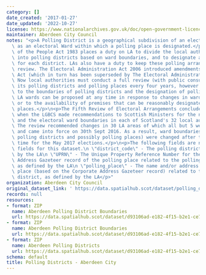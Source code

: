 ```yaml
---
category: []
date_created: '2017-01-27'
date_updated: '2022-10-27'
license: https://www.nationalarchives.gov.uk/doc/open-government-licence/version/3/
maintainer: Aberdeen City Council
notes: "<p>A Polling District is a geographical subdivision of an electoral area such\
  \ as an electoral Ward within which a polling place is designated.</p>\n<p>The Representation\
  \ of the People Act 1983 places a duty on LA to divide the local authority area\
  \ into polling districts based on ward boundaries, and to designate a polling place\
  \ for each district. LAs also have a duty to keep these polling arrangements under\
  \ review. The Electoral Administration Act 2006 introduced amendments to the 1983\
  \ Act (which in turn has been superseded by The Electoral Administration Act 2013).\
  \ Now local authorities must conduct a full review (with public consultation) of\
  \ its polling districts and polling places every four years, however adjustments\
  \ to the boundaries of polling districts and the designation of polling places within\
  \ LA wards can be proposed at any time in response to changes in ward boundaries\
  \ or to the availability of premises that can be reasonably designated as polling\
  \ places.</p>\n<p>The Fifth Review of Electoral Arrangements concluded in May 2016\
  \ when the LGBCS made recommendations to Scottish Ministers for the number of Councillors\
  \ and the electoral ward boundaries in each of Scotland's 32 local authorities.\
  \ The review recommended changes in 30 LA areas of which all but 5 were accepted\
  \ and came into force on 30th Sept 2016. As a result, ward boundaries (and therefore\
  \ polling districts and possibly polling places) were changed after this date in\
  \ time for the May 2017 elections.</p>\n<p>The following fields are now MANDATORY\
  \ fields for this dataset.\n \"district_code\" - The polling district code, as defined\
  \ by the LA\n \"UPRN\" - The Unique Property Reference Number for the Corporate\
  \ Address Gazeteer record of the polling place related to the polling district,\
  \ as defined by the LA\n \"polling_place\" - The name and/or address of the polling\
  \ place (based on the Corporate Address Gazeteer record) related to the polling\
  \ district, as defined by the LA</p>"
organization: Aberdeen City Council
original_dataset_link: ' https://data.spatialhub.scot/dataset/polling_districts-ac'
records: null
resources:
- format: ZIP
  name: Aberdeen Polling District Boundaries
  url: https://data.spatialhub.scot/dataset/d93106ad-e182-4f15-b2e1-ce78c63fea13/resource/0f9d82e7-fb43-4c9b-a3ff-1326871b690c/download/accpollingbdries.zip
- format: ZIP
  name: Aberdeen Polling District Boundaries
  url: https://data.spatialhub.scot/dataset/d93106ad-e182-4f15-b2e1-ce78c63fea13/resource/d0654422-11fb-4632-920d-615680b900be/download/pollingdists20172.zip
- format: ZIP
  name: Aberdeen Polling Districts
  url: https://data.spatialhub.scot/dataset/d93106ad-e182-4f15-b2e1-ce78c63fea13/resource/59c3051a-fd66-4fce-b9c7-f99854c2fa2f/download/pollingdists20172.zip
schema: default
title: Polling Districts - Aberdeen City
---
```

